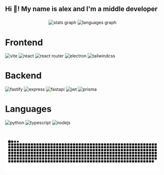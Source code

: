 <h2 align="left">Hi 👋! My name is alex and I'm a middle developer</h2>

###

<div align="center">
  <img src="https://github-readme-stats.vercel.app/api?username=thatcelt&hide_title=false&hide_rank=false&show_icons=true&include_all_commits=true&count_private=true&disable_animations=false&theme=dracula&locale=en&hide_border=false" height="150" alt="stats graph"  />
  <img src="https://github-readme-stats.vercel.app/api/top-langs?username=thatcelt&locale=en&hide_title=false&layout=compact&card_width=320&langs_count=5&theme=dracula&hide_border=false" height="150" alt="languages graph"  />
</div>

###

# Frontend

<div align="left">
  <img src="https://img.shields.io/badge/Vite-B73BFE?style=for-the-badge&logo=vite&logoColor=FFD62E" height="35" alt="vite"  />
  <img src="https://img.shields.io/badge/React-20232A?style=for-the-badge&logo=react&logoColor=61DAFB" height="35" alt="react"  />
  <img src="https://img.shields.io/badge/React_Router-CA4245?style=for-the-badge&logo=react-router&logoColor=white" height="35" alt="react router"  />
  <img src="https://img.shields.io/badge/Electron-2B2E3A?style=for-the-badge&logo=electron&logoColor=9FEAF9" height="35" alt="electron"  />
  <img src="https://img.shields.io/badge/Tailwind_CSS-38B2AC?style=for-the-badge&logo=tailwind-css&logoColor=white" height="35" alt="tailwindcss"  />
</div>

# Backend

<div align="left">
  <img src="https://img.shields.io/badge/fastify-202020?style=for-the-badge&logo=fastify&logoColor=white" height="35" alt="fastify"  />
  <img src="https://img.shields.io/badge/Express%20js-000000?style=for-the-badge&logo=express&logoColor=white" height="35" alt="express"  />
  <img src="https://img.shields.io/badge/fastapi-109989?style=for-the-badge&logo=FASTAPI&logoColor=white" height="35" alt="fastapi"  />
  <img src="https://img.shields.io/badge/JWT-000000?style=for-the-badge&logo=JSON%20web%20tokens&logoColor=white" height="35" alt="jwt"  />
  <img src="https://img.shields.io/badge/Prisma-3982CE?style=for-the-badge&logo=Prisma&logoColor=white" height="35" alt="prisma"  />
</div>

# Languages

<div align="left">
  <img src="https://img.shields.io/badge/Python-FFD43B?style=for-the-badge&logo=python&logoColor=blue" height="35" alt="python"  />
  <img src="https://img.shields.io/badge/TypeScript-007ACC?style=for-the-badge&logo=typescript&logoColor=white" height="35" alt="typescript"  />
  <img src="https://img.shields.io/badge/Node%20js-339933?style=for-the-badge&logo=nodedotjs&logoColor=white" height="35" alt="nodejs"  />
</div>

###

<br clear="both">

<img alt="github contribution grid snake animation" src="https://raw.githubusercontent.com/platane/snk/output/github-contribution-grid-snake.svg" style="visibility: visible; max-width: 100%;">

###
